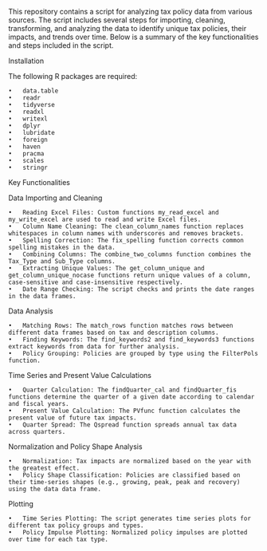 This repository contains a script for analyzing tax policy data from various sources. The script includes several steps for importing, cleaning, transforming, and analyzing the data to identify unique tax policies, their impacts, and trends over time. Below is a summary of the key functionalities and steps included in the script.

Installation

The following R packages are required:

	•	data.table
	•	readr
	•	tidyverse
	•	readxl
	•	writexl
	•	dplyr
	•	lubridate
	•	foreign
	•	haven
	•	pracma
	•	scales
	•	stringr

Key Functionalities

Data Importing and Cleaning

	•	Reading Excel Files: Custom functions my_read_excel and my_write_excel are used to read and write Excel files.
	•	Column Name Cleaning: The clean_column_names function replaces whitespaces in column names with underscores and removes brackets.
	•	Spelling Correction: The fix_spelling function corrects common spelling mistakes in the data.
	•	Combining Columns: The combine_two_columns function combines the Tax_Type and Sub_Type columns.
	•	Extracting Unique Values: The get_column_unique and get_column_unique_nocase functions return unique values of a column, case-sensitive and case-insensitive respectively.
	•	Date Range Checking: The script checks and prints the date ranges in the data frames.

Data Analysis

	•	Matching Rows: The match_rows function matches rows between different data frames based on tax and description columns.
	•	Finding Keywords: The find_keywords2 and find_keywords3 functions extract keywords from data for further analysis.
	•	Policy Grouping: Policies are grouped by type using the FilterPols function.

Time Series and Present Value Calculations

	•	Quarter Calculation: The findQuarter_cal and findQuarter_fis functions determine the quarter of a given date according to calendar and fiscal years.
	•	Present Value Calculation: The PVfunc function calculates the present value of future tax impacts.
	•	Quarter Spread: The Qspread function spreads annual tax data across quarters.

Normalization and Policy Shape Analysis

	•	Normalization: Tax impacts are normalized based on the year with the greatest effect.
	•	Policy Shape Classification: Policies are classified based on their time-series shapes (e.g., growing, peak, peak and recovery) using the data data frame.

Plotting

	•	Time Series Plotting: The script generates time series plots for different tax policy groups and types.
	•	Policy Impulse Plotting: Normalized policy impulses are plotted over time for each tax type.
